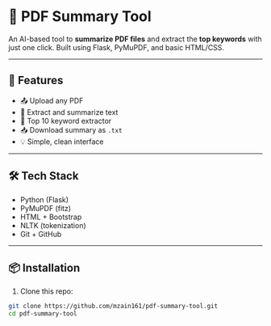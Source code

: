 # 📄 PDF Summary Tool

An AI-based tool to **summarize PDF files** and extract the **top keywords** with just one click. Built using Flask, PyMuPDF, and basic HTML/CSS.

---

## 🚀 Features

- 📤 Upload any PDF
- 📄 Extract and summarize text
- 🧠 Top 10 keyword extractor
- 📥 Download summary as `.txt`
- 💡 Simple, clean interface

---

## 🛠️ Tech Stack

- Python (Flask)
- PyMuPDF (fitz)
- HTML + Bootstrap
- NLTK (tokenization)
- Git + GitHub

---

## 📦 Installation

1. Clone this repo:

```bash
git clone https://github.com/mzain161/pdf-summary-tool.git
cd pdf-summary-tool
